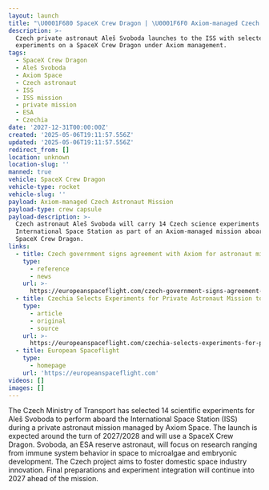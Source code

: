 ```yaml
---
layout: launch
title: "\U0001F680 SpaceX Crew Dragon | \U0001F6F0 Axiom-managed Czech Astronaut Mission"
description: >-
  Czech private astronaut Aleš Svoboda launches to the ISS with selected Czech
  experiments on a SpaceX Crew Dragon under Axiom management.
tags:
  - SpaceX Crew Dragon
  - Aleš Svoboda
  - Axiom Space
  - Czech astronaut
  - ISS
  - ISS mission
  - private mission
  - ESA
  - Czechia
date: '2027-12-31T00:00:00Z'
created: '2025-05-06T19:11:57.556Z'
updated: '2025-05-06T19:11:57.556Z'
redirect_from: []
location: unknown
location-slug: ''
manned: true
vehicle: SpaceX Crew Dragon
vehicle-type: rocket
vehicle-slug: ''
payload: Axiom-managed Czech Astronaut Mission
payload-type: crew capsule
payload-description: >-
  Czech astronaut Aleš Svoboda will carry 14 Czech science experiments to the
  International Space Station as part of an Axiom-managed mission aboard a
  SpaceX Crew Dragon.
links:
  - title: Czech government signs agreement with Axiom for astronaut mission
    type:
      - reference
      - news
    url: >-
      https://europeanspaceflight.com/czech-government-signs-agreement-with-axiom-for-astronaut-mission/
  - title: Czechia Selects Experiments for Private Astronaut Mission to the ISS
    type:
      - article
      - original
      - source
    url: >-
      https://europeanspaceflight.com/czechia-selects-experiments-for-private-astronaut-mission-to-the-iss/
  - title: European Spaceflight
    type:
      - homepage
    url: 'https://europeanspaceflight.com'
videos: []
images: []
---
```

The Czech Ministry of Transport has selected 14 scientific experiments for Aleš Svoboda to perform aboard the International Space Station (ISS) during a private astronaut mission managed by Axiom Space. The launch is expected around the turn of 2027/2028 and will use a SpaceX Crew Dragon. Svoboda, an ESA reserve astronaut, will focus on research ranging from immune system behavior in space to microalgae and embryonic development. The Czech project aims to foster domestic space industry innovation. Final preparations and experiment integration will continue into 2027 ahead of the mission.
